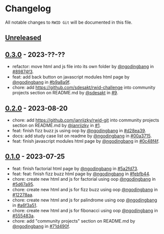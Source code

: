 # Changelog

All notable changes to `RWID Git` will be documented in this file.

## [Unreleased](https://github.com/ngodingbang/rwid-git/compare/0.3.0...develop)

## [0.3.0](https://github.com/ngodingbang/rwid-git/releases/tag/0.3.0) - 2023-??-??

- refactor: move html and js file into its own folder by [@ngodingbang](https://github.com/ngodingbang) in [#89874f3](https://github.com/ngodingbang/rwid-git/commit/89874f31acad765ef2e62d3b7ac296a150c844f3).
- feat: add back button on javascript modules html page by [@ngodingbang](https://github.com/ngodingbang) in [#b9a8a9f](https://github.com/ngodingbang/rwid-git/commit/b9a8a9ffc091ff4aa3b7c8df29f71526cd1b1afe).
- chore: add <https://github.com/sdesakt/rwid-challenge> into community projects section on README.md by [@sdesakt](https://github.com/sdesakt) in [#9](https://github.com/ngodingbang/rwid-git/pull/9).

## [0.2.0](https://github.com/ngodingbang/rwid-git/releases/tag/0.2.0) - 2023-08-20

- chore: add <https://github.com/ianriizky/rwid-git> into community projects section on README.md by [@ianriizky](https://github.com/ianriizky) in [#1](https://github.com/ngodingbang/rwid-git/pull/1).
- feat: finish fizz buzz js using oop by [@ngodingbang](https://github.com/ngodingbang) in [#d28ea39](https://github.com/ngodingbang/rwid-git/commit/d28ea39efc3534b2abcf3f977fe63f8869346e84).
- docs: add study case list on readme by [@ngodingbang](https://github.com/ngodingbang) in [#00a3715](https://github.com/ngodingbang/rwid-git/commit/00a3715036fc9883c0ceefd0b3b5ea6b2985da09).
- feat: finish javascript modules html page by [@ngodingbang](https://github.com/ngodingbang) in [#0c48f4f](https://github.com/ngodingbang/rwid-git/commit/0c48f4f9b6a0a84525cbd32fa12ed78b8fd38ebf).

## [0.1.0](https://github.com/ngodingbang/rwid-git/releases/tag/0.1.0) - 2023-07-25

- feat: finish factorial html page by [@ngodingbang](https://github.com/ngodingbang) in [#5a2fd73](https://github.com/ngodingbang/rwid-git/commit/5a2fd73cfc8791066789d3e760504f730b9640a5).
- feat: feat: finish fizz buzz html page by [@ngodingbang](https://github.com/ngodingbang) in [#febfb44](https://github.com/ngodingbang/rwid-git/commit/febfb44a87653075d6f103f8d4f27390cc49fdf7).
- chore: create new html and js for factorial using oop [@ngodingbang](https://github.com/ngodingbang) in [#5d67a95](https://github.com/ngodingbang/rwid-git/commit/5d67a958f3c1c9c599814cbb9821da7f8b8f6614).
- chore: create new html and js for fizz buzz using oop [@ngodingbang](https://github.com/ngodingbang) in [#12278aa](https://github.com/ngodingbang/rwid-git/commit/12278aab3f6699b6eef7978cd6ca86ee461b0c74).
- chore: create new html and js for palindrome using oop [@ngodingbang](https://github.com/ngodingbang) in [#a6f3a51](https://github.com/ngodingbang/rwid-git/commit/a6f3a5178f8b78ac0362f0f1cac1b381d67fff14).
- chore: create new html and js for fibonacci using oop [@ngodingbang](https://github.com/ngodingbang) in [#555483a](https://github.com/ngodingbang/rwid-git/commit/555483a0aa18a9b97d0e5ff2846c94846979b1cd).
- chore: add "community projects" section on README.md by [@ngodingbang](https://github.com/ngodingbang) in [#71d490f](https://github.com/ngodingbang/rwid-git/commit/71d490f420152ed1098ba3d30936767bc5e01519).
